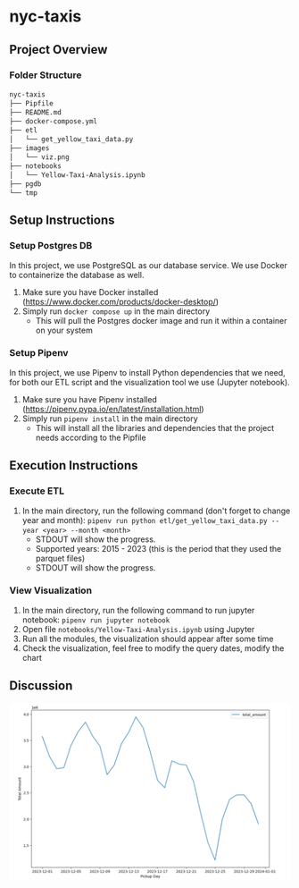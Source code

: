 # nyc-taxis

## Project Overview

### Folder Structure
```
nyc-taxis
├── Pipfile
├── README.md
├── docker-compose.yml
├── etl
│   └── get_yellow_taxi_data.py
├── images
│   └── viz.png
├── notebooks
│   └── Yellow-Taxi-Analysis.ipynb
├── pgdb
└── tmp
```

## Setup Instructions

### Setup Postgres DB
In this project, we use PostgreSQL as our database service. We use Docker to containerize the database as well.
1. Make sure you have Docker installed (https://www.docker.com/products/docker-desktop/)
2. Simply run `docker compose up` in the main directory
   - This will pull the Postgres docker image and run it within a container on your system

### Setup Pipenv
In this project, we use Pipenv to install Python dependencies that we need, for both our ETL script and the visualization tool we use (Jupyter notebook).
1. Make sure you have Pipenv installed (https://pipenv.pypa.io/en/latest/installation.html)
2. Simply run `pipenv install` in the main directory
   - This will install all the libraries and dependencies that the project needs according to the Pipfile

## Execution Instructions

### Execute ETL
1. In the main directory, run the following command (don't forget to change year and month): `pipenv run python etl/get_yellow_taxi_data.py --year <year> --month <month>`
   - STDOUT will show the progress.
   - Supported years: 2015 - 2023 (this is the period that they used the parquet files)
   - STDOUT will show the progress.

### View Visualization
1. In the main directory, run the following command to run jupyter notebook: `pipenv run jupyter notebook`
2. Open file `notebooks/Yellow-Taxi-Analysis.ipynb` using Jupyter
3. Run all the modules, the visualization should appear after some time
4. Check the visualization, feel free to modify the query dates, modify the chart

## Discussion

![Data for 2023 December](/images/viz.png)

